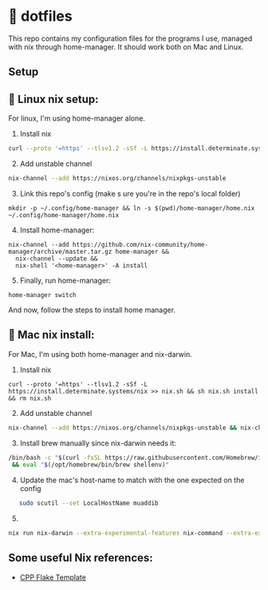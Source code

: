# 📓 dotfiles

This repo contains my configuration files for the programs I use, managed with nix through home-manager.
It should work both on Mac and Linux.

##  Setup
## 🐧 Linux  nix setup:
For linux, I'm using home-manager alone.
1. Install nix
```sh
curl --proto '=https' --tlsv1.2 -sSf -L https://install.determinate.systems/nix >> nix.sh && sh nix.sh install && rm nix.sh
```
2. Add unstable channel
```sh
nix-channel --add https://nixos.org/channels/nixpkgs-unstable
```
3. Link this repo's config (make s
ure you're in the repo's local folder)
```
mkdir -p ~/.config/home-manager && ln -s $(pwd)/home-manager/home.nix ~/.config/home-manager/home.nix
```
4. Install home-manager:
```
nix-channel --add https://github.com/nix-community/home-manager/archive/master.tar.gz home-manager &&
  nix-channel --update &&
  nix-shell '<home-manager>' -A install
```
5. Finally, run home-manager:
```
home-manager switch
```
And now, follow the steps to install home manager.
## 🍎 Mac nix install:

For Mac, I'm using both home-manager and nix-darwin.

1. Install nix
```
curl --proto '=https' --tlsv1.2 -sSf -L https://install.determinate.systems/nix >> nix.sh && sh nix.sh install && rm nix.sh
```
2. Add unstable channel
```sh
nix-channel --add https://nixos.org/channels/nixpkgs-unstable && nix-channel --update
```
3. Install brew manually since nix-darwin needs it:
```sh
/bin/bash -c "$(curl -fsSL https://raw.githubusercontent.com/Homebrew/install/HEAD/install.sh)" \
 && eval "$(/opt/homebrew/bin/brew shellenv)" 
```
4. Update the mac's host-name to match with the one expected on the config
```sh
   sudo scutil --set LocalHostName muaddib
```
5. 
```sh
nix run nix-darwin --extra-experimental-features nix-command --extra-experimental-features flakes -- switch --flake ~/dotfiles
```

## Some useful Nix references:

- [CPP Flake Template](https://github.com/nkoturovic/cpp-nix-project-template)
